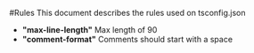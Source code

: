 #Rules
This document describes the rules used on tsconfig.json

* **"max-line-length"** Max length of 90
* **"comment-format"** Comments should start with a space
